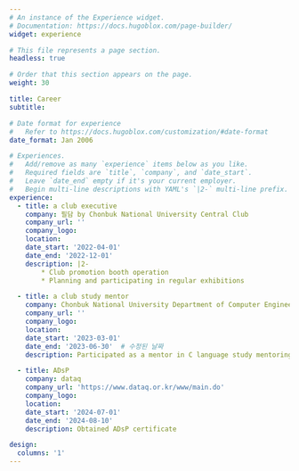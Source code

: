 ```yaml
---
# An instance of the Experience widget.
# Documentation: https://docs.hugoblox.com/page-builder/
widget: experience

# This file represents a page section.
headless: true

# Order that this section appears on the page.
weight: 30

title: Career
subtitle:

# Date format for experience
#   Refer to https://docs.hugoblox.com/customization/#date-format
date_format: Jan 2006

# Experiences.
#   Add/remove as many `experience` items below as you like.
#   Required fields are `title`, `company`, and `date_start`.
#   Leave `date_end` empty if it's your current employer.
#   Begin multi-line descriptions with YAML's `|2-` multi-line prefix.
experience:
  - title: a club executive
    company: 필담 by Chonbuk National University Central Club
    company_url: ''
    company_logo: 
    location: 
    date_start: '2022-04-01'
    date_end: '2022-12-01'
    description: |2-
        * Club promotion booth operation
        * Planning and participating in regular exhibitions

  - title: a club study mentor
    company: Chonbuk National University Department of Computer Engineering Club who
    company_url: ''
    company_logo: 
    location: 
    date_start: '2023-03-01'
    date_end: '2023-06-30'  # 수정된 날짜
    description: Participated as a mentor in C language study mentoring activities

  - title: ADsP
    company: dataq
    company_url: 'https://www.dataq.or.kr/www/main.do'
    company_logo: 
    location: 
    date_start: '2024-07-01'
    date_end: '2024-08-10'
    description: Obtained ADsP certificate

design:
  columns: '1'
---
```

